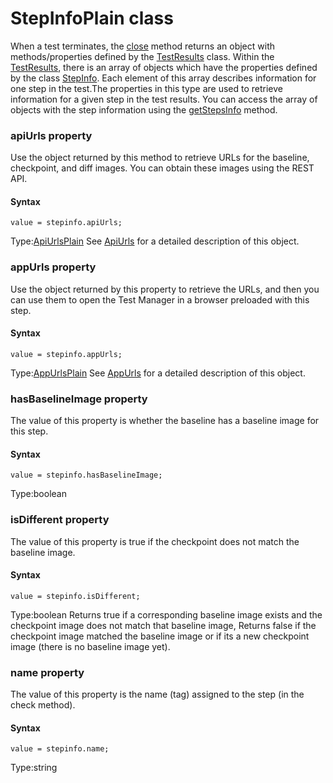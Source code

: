 # StepInfoPlain class
When a test terminates, the [close](./eyes#close-method) method returns an object with methods/properties defined by the [TestResults](./testresults) class. Within the [TestResults](./testresults), there is an array of objects which have the properties defined by the class [StepInfo](./stepinfo). Each element of this array describes information for one step in the test.The properties in this type are used to retrieve information for a given step in the test results.
You can access the array of objects with the step information using the [getStepsInfo](./testresults#getstepsinfo-method) method.
        

 
 ### apiUrls property
Use the object returned by this method to retrieve URLs for the baseline, checkpoint, and diff images. You can obtain these images using the REST API.

#### Syntax 
 ``` 
value = stepinfo.apiUrls;
 ``` 
 
 Type:[ApiUrlsPlain](./apiurlsplain) 
See [ApiUrls](./apiurls) for a detailed description of this object. 
 ### appUrls property
Use the object returned by this property to retrieve the URLs, and then you can use them to open the Test Manager in a browser preloaded with this step.

#### Syntax 
 ``` 
value = stepinfo.appUrls;
 ``` 
 
 Type:[AppUrlsPlain](./appurlsplain) 
See [AppUrls](./appurls) for a detailed description of this object. 
 ### hasBaselineImage property
The value of this property is whether the baseline has a baseline image for this step.

#### Syntax 
 ``` 
value = stepinfo.hasBaselineImage;
 ``` 
 
 Type:boolean 
 ### isDifferent property
The value of this property is true if the checkpoint does not match the baseline image.

#### Syntax 
 ``` 
value = stepinfo.isDifferent;
 ``` 
 
 Type:boolean 
Returns true if a corresponding baseline image exists and the checkpoint image does not match that baseline image, Returns false if the checkpoint image matched the baseline image or if its a new checkpoint image (there is no baseline image yet). 
 ### name property
The value of this property is the name (tag) assigned to the step (in the check method).

#### Syntax 
 ``` 
value = stepinfo.name;
 ``` 
 
 Type:string